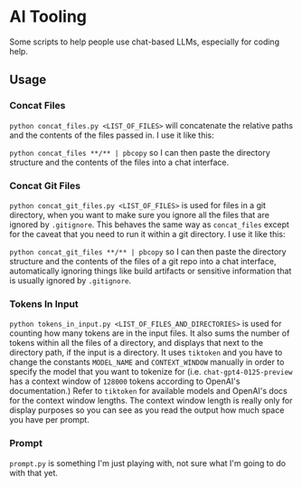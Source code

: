 # AI Tooling

Some scripts to help people use chat-based LLMs, especially for coding help.

## Usage

### Concat Files

`python concat_files.py <LIST_OF_FILES>` will concatenate the relative paths and the contents of the files passed in. I use it like this:


`python concat_files **/** | pbcopy` so I can then paste the directory structure and the contents of the files into a chat interface.

### Concat Git Files

`python concat_git_files.py <LIST_OF_FILES>` is used for files in a git directory, when you want to make sure you ignore all the files that are ignored by `.gitignore`. This behaves the same way as `concat_files` except for the caveat that you need to run it within a git directory. I use it like this:


`python concat_git_files **/** | pbcopy` so I can then paste the directory structure and the contents of the files of a git repo into a chat interface, automatically ignoring things like build artifacts or sensitive information that is usually ignored by `.gitignore`.

### Tokens In Input

`python tokens_in_input.py <LIST_OF_FILES_AND_DIRECTORIES>` is used for counting how many tokens are in the input files. It also sums the number of tokens within all the files of a directory, and displays that next to the directory path, if the input is a directory. It uses `tiktoken` and you have to change the constants `MODEL_NAME` and `CONTEXT_WINDOW` manually in order to specify the model that you want to tokenize for (i.e. `chat-gpt4-0125-preview` has a context window of `128000` tokens according to OpenAI's documentation.) Refer to `tiktoken` for available models and OpenAI's docs for the context window lengths. The context window length is really only for display purposes so you can see as you read the output how much space you have per prompt.

### Prompt

`prompt.py` is something I'm just playing with, not sure what I'm going to do with that yet.
